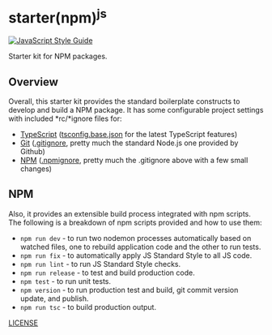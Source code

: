# starter(npm)<sup>js</sup>

[![JavaScript Style Guide][style-image]][style-url]

Starter kit for NPM packages.

## Overview

Overall, this starter kit provides the standard boilerplate constructs to develop and build a NPM package. It has some configurable project settings with included \*rc/\*ignore files for:

- [TypeScript](https://www.typescriptlang.org/) ([tsconfig.base.json](./tsconfig.base.json) for the latest TypeScript features)
- [Git](https://git-scm.com/) ([.gitignore](./.gitignore), pretty much the standard Node.js one provided by Github)
- [NPM](https://www.npmjs.com/) ([.npmignore](./.npmignore), pretty much the .gitignore above with a few small changes)

## NPM

Also, it provides an extensible build process integrated with npm scripts. The following is a breakdown of npm scripts provided and how to use them:

- `npm run dev` - to run two nodemon processes automatically based on watched files, one to rebuild application code and the other to run tests.
- `npm run fix` - to automatically apply JS Standard Style to all JS code.
- `npm run lint` - to run JS Standard Style checks.
- `npm run release` - to test and build production code.
- `npm test` - to run unit tests.
- `npm version` - to run production test and build, git commit version update, and publish.
- `npm run tsc` - to build production output.

[LICENSE](./LICENSE)

[style-image]: https://img.shields.io/badge/code_style-standard-brightgreen.svg
[style-url]: https://standardjs.com
